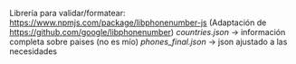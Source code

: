 Librería para validar/formatear: https://www.npmjs.com/package/libphonenumber-js (Adaptación de https://github.com/google/libphonenumber)
*countries.json* -> información completa sobre paises (no es mío)
*phones_final.json* -> json ajustado a las necesidades
